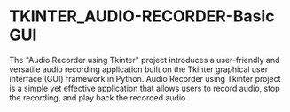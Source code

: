 # TKINTER_AUDIO-RECORDER-Basic GUI 

The "Audio Recorder using Tkinter" project introduces a user-friendly and versatile audio recording application built on the Tkinter graphical user interface (GUI) framework in Python. 
Audio Recorder using Tkinter project is a simple yet effective application that allows users to record audio, stop the recording, and play back the recorded audio
